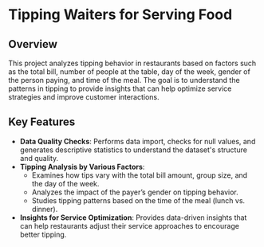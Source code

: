 # Tipping Waiters for Serving Food

## Overview

This project analyzes tipping behavior in restaurants based on factors such as the total bill, number of people at the table, day of the week, gender of the person paying, and time of the meal. The goal is to understand the patterns in tipping to provide insights that can help optimize service strategies and improve customer interactions.

## Key Features

- **Data Quality Checks**: Performs data import, checks for null values, and generates descriptive statistics to understand the dataset's structure and quality.
- **Tipping Analysis by Various Factors**:
  - Examines how tips vary with the total bill amount, group size, and the day of the week.
  - Analyzes the impact of the payer’s gender on tipping behavior.
  - Studies tipping patterns based on the time of the meal (lunch vs. dinner).
- **Insights for Service Optimization**: Provides data-driven insights that can help restaurants adjust their service approaches to encourage better tipping. 
